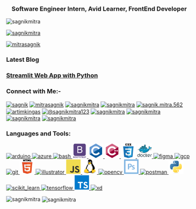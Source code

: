 <h3 align="center">Software Engineer Intern, Avid Learner, FrontEnd Developer</h3>

<p align="left"> <img src="https://komarev.com/ghpvc/?username=sagnikmitra&label=Profile%20views&color=0e75b6&style=flat" alt="sagnikmitra" /> </p>

<p align="left"> <a href="https://github.com/ryo-ma/github-profile-trophy"><img src="https://github-profile-trophy.vercel.app/?username=sagnikmitra" alt="sagnikmitra" /></a> </p>

<p align="left"> <a href="https://twitter.com/mitrasagnik" target="blank"><img src="https://img.shields.io/twitter/follow/mitrasagnik?logo=twitter&style=for-the-badge" alt="mitrasagnik" /></a> </p>

### Latest Blog
### [Streamlit Web App with Python](https://sagnikmitra123.medium.com/hosting-your-first-python-web-app-with-streamlit-8970b0cc2dd8)


<h3 align="left">Connect with Me:-</h3>
<p align="left">
<a href="https://dev.to/sagnik" target="blank"><img align="center" src="https://cdn.jsdelivr.net/npm/simple-icons@3.0.1/icons/dev-dot-to.svg" alt="sagnik" height="30" width="40" /></a>
<a href="https://twitter.com/mitrasagnik" target="blank"><img align="center" src="https://cdn.jsdelivr.net/npm/simple-icons@3.0.1/icons/twitter.svg" alt="mitrasagnik" height="30" width="40" /></a>
<a href="https://linkedin.com/in/sagnikmitra" target="blank"><img align="center" src="https://cdn.jsdelivr.net/npm/simple-icons@3.0.1/icons/linkedin.svg" alt="sagnikmitra" height="30" width="40" /></a>
<a href="https://kaggle.com/sagnikmitra" target="blank"><img align="center" src="https://cdn.jsdelivr.net/npm/simple-icons@3.0.1/icons/kaggle.svg" alt="sagnikmitra" height="30" width="40" /></a>
<a href="https://fb.com/sagnik.mitra.562" target="blank"><img align="center" src="https://cdn.jsdelivr.net/npm/simple-icons@3.0.1/icons/facebook.svg" alt="sagnik.mitra.562" height="30" width="40" /></a>
<a href="https://instagram.com/artimkingas" target="blank"><img align="center" src="https://cdn.jsdelivr.net/npm/simple-icons@3.0.1/icons/instagram.svg" alt="artimkingas" height="30" width="40" /></a>
<a href="https://medium.com/@sagnikmitra123" target="blank"><img align="center" src="https://cdn.jsdelivr.net/npm/simple-icons@3.0.1/icons/medium.svg" alt="@sagnikmitra123" height="30" width="40" /></a>
<a href="https://www.codechef.com/users/sagnikmitra" target="blank"><img align="center" src="https://cdn.jsdelivr.net/npm/simple-icons@3.1.0/icons/codechef.svg" alt="sagnikmitra" height="30" width="40" /></a>
<a href="https://www.hackerrank.com/sagnikmitra" target="blank"><img align="center" src="https://cdn.jsdelivr.net/npm/simple-icons@3.0.1/icons/hackerrank.svg" alt="sagnikmitra" height="30" width="40" /></a>
<a href="https://codeforces.com/profile/sagnikmitra" target="blank"><img align="center" src="https://cdn.jsdelivr.net/npm/simple-icons@3.0.1/icons/codeforces.svg" alt="sagnikmitra" height="30" width="40" /></a>
<a href="https://www.hackerearth.com/sagnikmitra" target="blank"><img align="center" src="https://cdn.jsdelivr.net/npm/simple-icons@3.0.1/icons/hackerearth.svg" alt="sagnikmitra" height="30" width="40" /></a>
</p>
<h3 align="left">Languages and Tools:</h3>
<p align="left"> <a href="https://www.arduino.cc/" target="_blank"> <img src="https://cdn.worldvectorlogo.com/logos/arduino-1.svg" alt="arduino" width="40" height="40"/> </a> <a href="https://azure.microsoft.com/en-in/" target="_blank"> <img src="https://www.vectorlogo.zone/logos/microsoft_azure/microsoft_azure-icon.svg" alt="azure" width="40" height="40"/> </a> <a href="https://www.gnu.org/software/bash/" target="_blank"> <img src="https://www.vectorlogo.zone/logos/gnu_bash/gnu_bash-icon.svg" alt="bash" width="40" height="40"/> </a> <a href="https://getbootstrap.com" target="_blank"> <img src="https://raw.githubusercontent.com/devicons/devicon/master/icons/bootstrap/bootstrap-plain-wordmark.svg" alt="bootstrap" width="40" height="40"/> </a> <a href="https://www.cprogramming.com/" target="_blank"> <img src="https://raw.githubusercontent.com/devicons/devicon/master/icons/c/c-original.svg" alt="c" width="40" height="40"/> </a> <a href="https://www.w3schools.com/cpp/" target="_blank"> <img src="https://raw.githubusercontent.com/devicons/devicon/master/icons/cplusplus/cplusplus-original.svg" alt="cplusplus" width="40" height="40"/> </a> <a href="https://www.w3schools.com/css/" target="_blank"> <img src="https://raw.githubusercontent.com/devicons/devicon/master/icons/css3/css3-original-wordmark.svg" alt="css3" width="40" height="40"/> </a> <a href="https://www.docker.com/" target="_blank"> <img src="https://raw.githubusercontent.com/devicons/devicon/master/icons/docker/docker-original-wordmark.svg" alt="docker" width="40" height="40"/> </a> <a href="https://www.figma.com/" target="_blank"> <img src="https://www.vectorlogo.zone/logos/figma/figma-icon.svg" alt="figma" width="40" height="40"/> </a> <a href="https://cloud.google.com" target="_blank"> <img src="https://www.vectorlogo.zone/logos/google_cloud/google_cloud-icon.svg" alt="gcp" width="40" height="40"/> </a> <a href="https://git-scm.com/" target="_blank"> <img src="https://www.vectorlogo.zone/logos/git-scm/git-scm-icon.svg" alt="git" width="40" height="40"/> </a> <a href="https://www.w3.org/html/" target="_blank"> <img src="https://raw.githubusercontent.com/devicons/devicon/master/icons/html5/html5-original-wordmark.svg" alt="html5" width="40" height="40"/> </a> <a href="https://www.adobe.com/in/products/illustrator.html" target="_blank"> <img src="https://www.vectorlogo.zone/logos/adobe_illustrator/adobe_illustrator-icon.svg" alt="illustrator" width="40" height="40"/> </a> <a href="https://developer.mozilla.org/en-US/docs/Web/JavaScript" target="_blank"> <img src="https://raw.githubusercontent.com/devicons/devicon/master/icons/javascript/javascript-original.svg" alt="javascript" width="40" height="40"/> </a> <a href="https://www.linux.org/" target="_blank"> <img src="https://raw.githubusercontent.com/devicons/devicon/master/icons/linux/linux-original.svg" alt="linux" width="40" height="40"/> </a> <a href="https://opencv.org/" target="_blank"> <img src="https://www.vectorlogo.zone/logos/opencv/opencv-icon.svg" alt="opencv" width="40" height="40"/> </a> <a href="https://www.photoshop.com/en" target="_blank"> <img src="https://raw.githubusercontent.com/devicons/devicon/master/icons/photoshop/photoshop-line.svg" alt="photoshop" width="40" height="40"/> </a> <a href="https://postman.com" target="_blank"> <img src="https://www.vectorlogo.zone/logos/getpostman/getpostman-icon.svg" alt="postman" width="40" height="40"/> </a> <a href="https://www.python.org" target="_blank"> <img src="https://raw.githubusercontent.com/devicons/devicon/master/icons/python/python-original.svg" alt="python" width="40" height="40"/> </a> <a href="https://scikit-learn.org/" target="_blank"> <img src="https://upload.wikimedia.org/wikipedia/commons/0/05/Scikit_learn_logo_small.svg" alt="scikit_learn" width="40" height="40"/> </a> <a href="https://www.tensorflow.org" target="_blank"> <img src="https://www.vectorlogo.zone/logos/tensorflow/tensorflow-icon.svg" alt="tensorflow" width="40" height="40"/> </a> <a href="https://www.typescriptlang.org/" target="_blank"> <img src="https://raw.githubusercontent.com/devicons/devicon/master/icons/typescript/typescript-original.svg" alt="typescript" width="40" height="40"/> </a> <a href="https://www.adobe.com/products/xd.html" target="_blank"> <img src="https://cdn.worldvectorlogo.com/logos/adobe-xd.svg" alt="xd" width="40" height="40"/> </a> </p>


<p><img align="left" src="https://github-readme-stats.vercel.app/api/top-langs?username=sagnikmitra&show_icons=true&locale=en&layout=compact" alt="sagnikmitra" /></p>

<p>&nbsp;<img align="center" src="https://github-readme-stats.vercel.app/api?username=sagnikmitra&show_icons=true&locale=en" alt="sagnikmitra" /></p>



